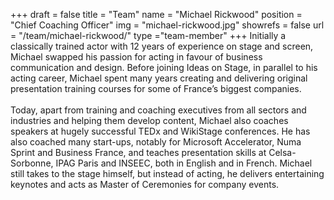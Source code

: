 +++
draft		= false
title		= "Team"
name		= "Michael Rickwood"
position 	= "Chief Coaching Officer"
img			= "michael-rickwood.jpg"
showrefs	= false
url			= "/team/michael-rickwood/"
type		="team-member"
+++
Initially a classically trained actor with 12 years of experience on stage and screen, Michael swapped his passion for acting in favour of business communication and design. Before joining Ideas on Stage, in parallel to his acting career, Michael spent many years creating and delivering original presentation training courses for some of France’s biggest companies.<br /><br />Today, apart from training and coaching executives from all sectors and industries and helping them develop content, Michael also coaches speakers at hugely successful TEDx and WikiStage conferences. He has also coached many start-ups, notably for Microsoft Accelerator, Numa Sprint and Business France, and teaches presentation skills at Celsa-Sorbonne, IPAG Paris and INSEEC, both in English and in French. Michael still takes to the stage himself, but instead of acting, he delivers entertaining keynotes and acts as Master of Ceremonies for company events.